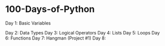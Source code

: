 # 100-Days-of-Python
Day 1:  Basic Variables

Day 2:  Data Types
Day 3:  Logical Operators
Day 4:  Lists
Day 5:  Loops
Day 6:  Functions
Day 7:  Hangman (Project #1)
Day 8:
